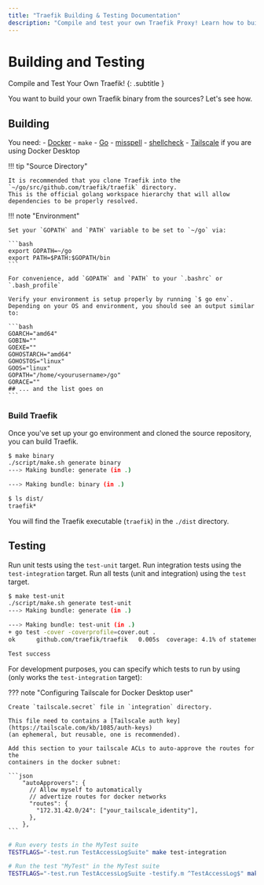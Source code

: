 ```yaml
---
title: "Traefik Building & Testing Documentation"
description: "Compile and test your own Traefik Proxy! Learn how to build your own Traefik binary from the sources, and read the technical documentation."
---
```


# Building and Testing

Compile and Test Your Own Traefik!
{: .subtitle }

You want to build your own Traefik binary from the sources?
Let's see how.

## Building

You need:
    - [Docker](https://github.com/docker/docker "Link to website of Docker") 
    - `make`
    - [Go](https://go.dev/ "Link to website of Go")
    - [misspell](https://github.com/golangci/misspell)
    - [shellcheck](https://github.com/koalaman/shellcheck)
    - [Tailscale](https://tailscale.com/) if you are using Docker Desktop 

!!! tip "Source Directory"

    It is recommended that you clone Traefik into the `~/go/src/github.com/traefik/traefik` directory.
    This is the official golang workspace hierarchy that will allow dependencies to be properly resolved.

!!! note "Environment"

    Set your `GOPATH` and `PATH` variable to be set to `~/go` via:

    ```bash
    export GOPATH=~/go
    export PATH=$PATH:$GOPATH/bin
    ```

    For convenience, add `GOPATH` and `PATH` to your `.bashrc` or `.bash_profile`

    Verify your environment is setup properly by running `$ go env`.
    Depending on your OS and environment, you should see an output similar to:

    ```bash
    GOARCH="amd64"
    GOBIN=""
    GOEXE=""
    GOHOSTARCH="amd64"
    GOHOSTOS="linux"
    GOOS="linux"
    GOPATH="/home/<yourusername>/go"
    GORACE=""
    ## ... and the list goes on
    ```

### Build Traefik

Once you've set up your go environment and cloned the source repository, you can build Traefik.

```bash
$ make binary
./script/make.sh generate binary
---> Making bundle: generate (in .)

---> Making bundle: binary (in .)

$ ls dist/
traefik*
```

You will find the Traefik executable (`traefik`) in the `./dist` directory.

## Testing

Run unit tests using the `test-unit` target.
Run integration tests using the `test-integration` target.
Run all tests (unit and integration) using the `test` target.

```bash
$ make test-unit
./script/make.sh generate test-unit
---> Making bundle: generate (in .)

---> Making bundle: test-unit (in .)
+ go test -cover -coverprofile=cover.out .
ok      github.com/traefik/traefik   0.005s  coverage: 4.1% of statements

Test success
```

For development purposes, you can specify which tests to run by using (only works the `test-integration` target):

??? note "Configuring Tailscale for Docker Desktop user"

    Create `tailscale.secret` file in `integration` directory.
    
    This file need to contains a [Tailscale auth key](https://tailscale.com/kb/1085/auth-keys) 
    (an ephemeral, but reusable, one is recommended).

    Add this section to your tailscale ACLs to auto-approve the routes for the
    containers in the docker subnet:

    ```json 
        "autoApprovers": {
          // Allow myself to automatically
          // advertize routes for docker networks
          "routes": {
            "172.31.42.0/24": ["your_tailscale_identity"],
          },
        },
    ```
    
```bash
# Run every tests in the MyTest suite
TESTFLAGS="-test.run TestAccessLogSuite" make test-integration

# Run the test "MyTest" in the MyTest suite
TESTFLAGS="-test.run TestAccessLogSuite -testify.m ^TestAccessLog$" make test-integration
```
